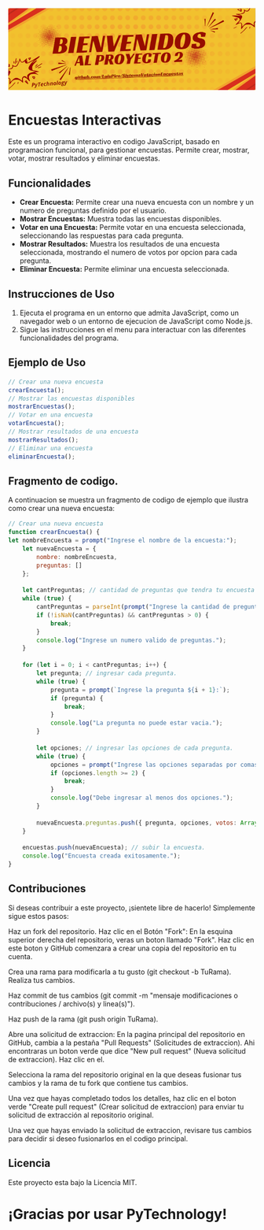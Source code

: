 ![banner](banner.png)

# Encuestas Interactivas

Este es un programa interactivo en codigo JavaScript, basado en programacion funcional, para gestionar encuestas. Permite crear, mostrar, votar, mostrar resultados y eliminar encuestas.

## Funcionalidades

- **Crear Encuesta:** Permite crear una nueva encuesta con un nombre y un numero de preguntas definido por el usuario.
- **Mostrar Encuestas:** Muestra todas las encuestas disponibles.
- **Votar en una Encuesta:** Permite votar en una encuesta seleccionada, seleccionando las respuestas para cada pregunta.
- **Mostrar Resultados:** Muestra los resultados de una encuesta seleccionada, mostrando el numero de votos por opcion para cada pregunta.
- **Eliminar Encuesta:** Permite eliminar una encuesta seleccionada.

## Instrucciones de Uso

1. Ejecuta el programa en un entorno que admita JavaScript, como un navegador web o un entorno de ejecucion de JavaScript como Node.js.
2. Sigue las instrucciones en el menu para interactuar con las diferentes funcionalidades del programa.

## Ejemplo de Uso

```javascript
// Crear una nueva encuesta
crearEncuesta();
// Mostrar las encuestas disponibles
mostrarEncuestas();
// Votar en una encuesta
votarEncuesta();
// Mostrar resultados de una encuesta
mostrarResultados();
// Eliminar una encuesta
eliminarEncuesta();

```

## Fragmento de codigo.

A continuacion se muestra un fragmento de codigo de ejemplo que ilustra como crear una nueva encuesta:

``` javaScript
// Crear una nueva encuesta
function crearEncuesta() {
let nombreEncuesta = prompt("Ingrese el nombre de la encuesta:");
    let nuevaEncuesta = {
        nombre: nombreEncuesta,
        preguntas: []
    };

    let cantPreguntas; // cantidad de preguntas que tendra tu encuesta
    while (true) {
        cantPreguntas = parseInt(prompt("Ingrese la cantidad de preguntas para la nueva encuesta:"));
        if (!isNaN(cantPreguntas) && cantPreguntas > 0) {
            break;
        }
        console.log("Ingrese un numero valido de preguntas.");
    }

    for (let i = 0; i < cantPreguntas; i++) {
        let pregunta; // ingresar cada pregunta.
        while (true) {
            pregunta = prompt(`Ingrese la pregunta ${i + 1}:`);
            if (pregunta) {
                break;
            }
            console.log("La pregunta no puede estar vacia.");
        }

        let opciones; // ingresar las opciones de cada pregunta.
        while (true) {
            opciones = prompt("Ingrese las opciones separadas por comas:").split(",");
            if (opciones.length >= 2) {
                break;
            }
            console.log("Debe ingresar al menos dos opciones.");
        }

        nuevaEncuesta.preguntas.push({ pregunta, opciones, votos: Array(opciones.length).fill(0) });
    }

    encuestas.push(nuevaEncuesta); // subir la encuesta.
    console.log("Encuesta creada exitosamente.");
}
```

## Contribuciones

Si deseas contribuir a este proyecto, ¡sientete libre de hacerlo! Simplemente sigue estos pasos:

Haz un fork del repositorio.
Haz clic en el Botón "Fork": En la esquina superior derecha del repositorio, veras un boton llamado "Fork". Haz clic en este boton y GitHub comenzara a crear una copia del repositorio en tu cuenta.

Crea una rama para modificarla a tu gusto (git checkout -b TuRama).
Realiza tus cambios.

Haz commit de tus cambios (git commit -m "mensaje modificaciones o contribuciones / archivo(s) y linea(s)").

Haz push de la rama (git push origin TuRama).

Abre una solicitud de extraccion: En la pagina principal del repositorio en GitHub, cambia a la pestaña "Pull Requests" (Solicitudes de extraccion). Ahi encontraras un boton verde que dice "New pull request" (Nueva solicitud de extraccion). Haz clic en el.

Selecciona la rama del repositorio original en la que deseas fusionar tus cambios y la rama de tu fork que contiene tus cambios.

Una vez que hayas completado todos los detalles, haz clic en el boton verde "Create pull request" (Crear solicitud de extraccion) para enviar tu solicitud de extracción al repositorio original.

Una vez que hayas enviado la solicitud de extraccion, revisare tus cambios para decidir si deseo fusionarlos en el codigo principal.

## Licencia

Este proyecto esta bajo la Licencia MIT.

# ¡Gracias por usar PyTechnology!